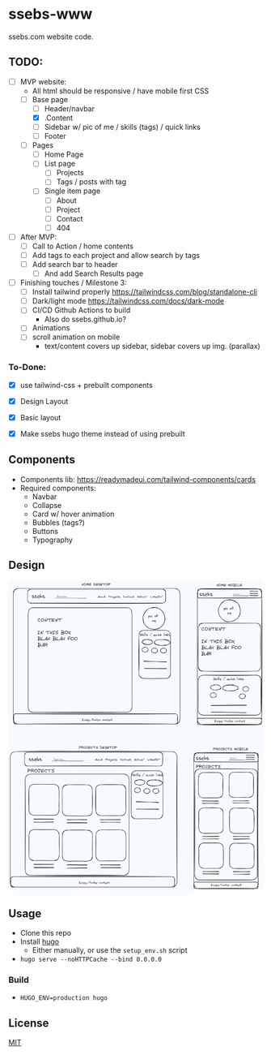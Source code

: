 # ssebs-www

ssebs.com website code. 

## TODO:
- [ ] MVP website:
  - All html should be responsive / have mobile first CSS
  - [ ] Base page
    - [ ] Header/navbar
    - [x] .Content
    - [ ] Sidebar w/ pic of me / skills (tags) / quick links
    - [ ] Footer
  - [ ] Pages
    - [ ] Home Page
    - [ ] List page 
      - [ ] Projects
      - [ ] Tags / posts with tag
    - [ ] Single item page 
      - [ ] About
      - [ ] Project
      - [ ] Contact
      - [ ] 404
- [ ] After MVP:
  - [ ] Call to Action / home contents
  - [ ] Add tags to each project and allow search by tags
  - [ ] Add search bar to header
    - [ ] And add Search Results page
- [ ] Finishing touches / Milestone 3:
  - [ ] Install tailwind properly https://tailwindcss.com/blog/standalone-cli
  - [ ] Dark/light mode https://tailwindcss.com/docs/dark-mode
  - [ ] CI/CD Github Actions to build
    - Also do ssebs.github.io?
  - [ ] Animations
  - [ ] scroll animation on mobile
    - text/content covers up sidebar, sidebar covers up img. (parallax)

### To-Done:
- [x] use tailwind-css + prebuilt components
- [x] Design Layout
- [x] Basic layout
- [x] Make ssebs hugo theme instead of using prebuilt


## Components
- Components lib: https://readymadeui.com/tailwind-components/cards
- Required components:
  - Navbar
  - Collapse
  - Card w/ hover animation
  - Bubbles (tags?)
  - Buttons 
  - Typography

## Design
![home](.excalidraw.png)


## Usage
- Clone this repo
- Install [hugo](https://gohugo.io/)
  - Either manually, or use the `setup_env.sh` script
- `hugo serve --noHTTPCache --bind 0.0.0.0`

### Build
- `HUGO_ENV=production hugo`

## License
[MIT](./LICENSE)
